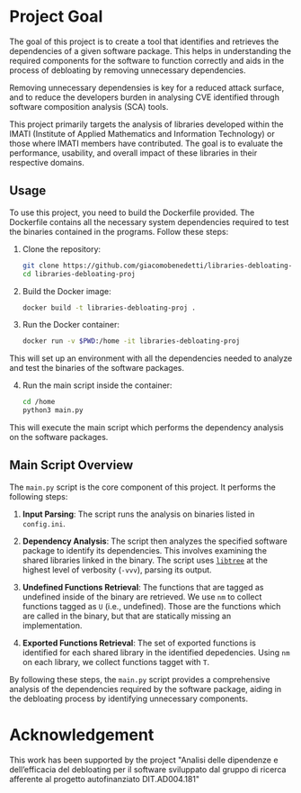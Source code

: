 # Project Goal

The goal of this project is to create a tool that identifies and retrieves the dependencies of a given software package. This helps in understanding the required components for the software to function correctly and aids in the process of debloating by removing unnecessary dependencies.

Removing unnecessary dependensies is key for a reduced attack surface, and to reduce the developers burden in analysing CVE identified through software composition analysis (SCA) tools.

This project primarily targets the analysis of libraries developed within the IMATI (Institute of Applied Mathematics and Information Technology) or those where IMATI members have contributed. The goal is to evaluate the performance, usability, and overall impact of these libraries in their respective domains.

## Usage

To use this project, you need to build the Dockerfile provided. The Dockerfile contains all the necessary system dependencies required to test the binaries contained in the programs. Follow these steps:

1. Clone the repository:
    ```sh
    git clone https://github.com/giacomobenedetti/libraries-debloating-proj
    cd libraries-debloating-proj
    ```

2. Build the Docker image:
    ```sh
    docker build -t libraries-debloating-proj .
    ```

3. Run the Docker container:
    ```sh
    docker run -v $PWD:/home -it libraries-debloating-proj
    ```

This will set up an environment with all the dependencies needed to analyze and test the binaries of the software packages.

4. Run the main script inside the container:
    ```sh
    cd /home
    python3 main.py
    ```

This will execute the main script which performs the dependency analysis on the software packages.


## Main Script Overview

The `main.py` script is the core component of this project. It performs the following steps:

1. **Input Parsing**: The script runs the analysis on binaries listed in `config.ini`. 

2. **Dependency Analysis**: The script then analyzes the specified software package to identify its dependencies. This involves examining the shared libraries linked in the binary. The script uses [`libtree`](https://github.com/haampie/libtree) at the highest level of verbosity (`-vvv`), parsing its output.
 
3. **Undefined Functions Retrieval**: The functions that are tagged as undefined inside of the binary are retrieved. We use `nm` to collect functions tagged as `U` (i.e., undefined). Those are the functions which are called in the binary, but that are statically missing an implementation.

4. **Exported Functions Retrieval**: The set of exported functions is identified for each shared library in the identified depedencies. Using `nm` on each library, we collect functions tagget with `T`.

By following these steps, the `main.py` script provides a comprehensive analysis of the dependencies required by the software package, aiding in the debloating process by identifying unnecessary components.

# Acknowledgement
This work has been supported by the project "Analisi delle dipendenze e dell’efficacia del debloating per il software sviluppato dal gruppo di ricerca afferente al progetto autofinanziato DIT.AD004.181" 

